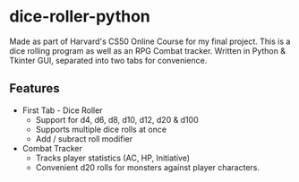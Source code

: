 # dice-roller-python
Made as part of Harvard's CS50 Online Course for my final project. 
This is a dice rolling program as well as an RPG Combat tracker. Written in Python & Tkinter GUI, separated into two tabs for convenience. 

## Features
*  First Tab - Dice Roller
	* Support for d4, d6, d8, d10, d12, d20 & d100
  	* Supports multiple dice rolls at once
  	* Add / subract roll modifier 
*  Combat Tracker
	* Tracks player statistics (AC, HP, Initiative)
	* Convenient d20 rolls for monsters against player characters.
  
